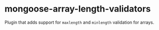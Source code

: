 # mongoose-array-length-validators

Plugin that adds support for `maxlength` and `minlength` validation for arrays.
